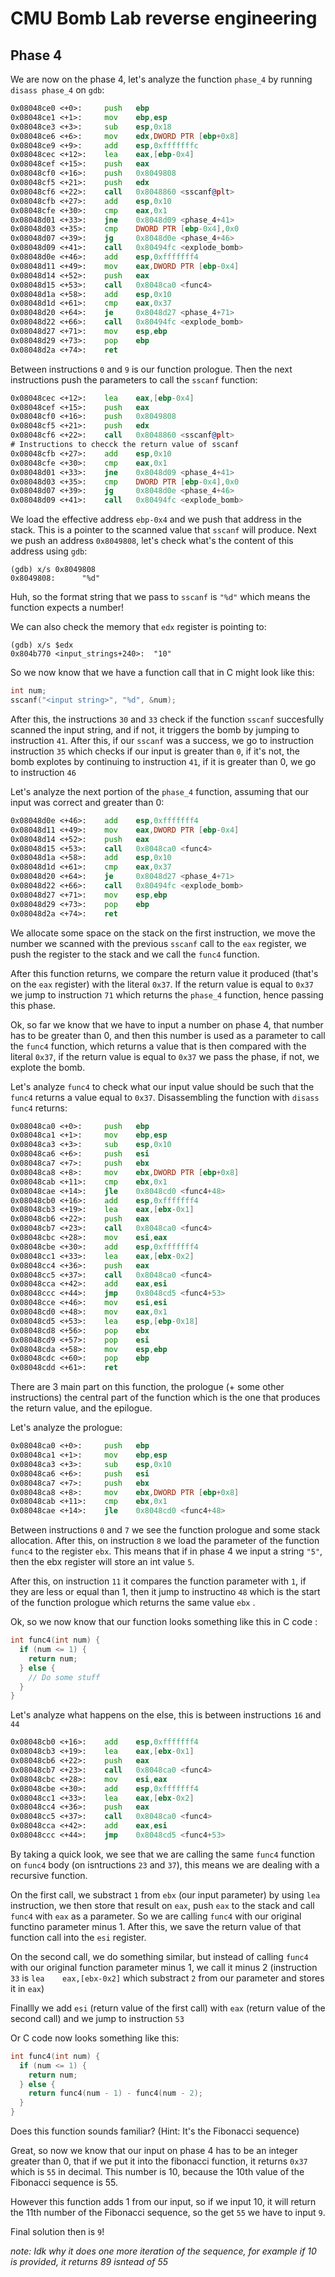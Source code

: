 # CMU Bomb Lab reverse engineering

## Phase 4

We are now on the phase 4, let's analyze the function `phase_4` by running `disass phase_4` on `gdb`:

```asm
0x08048ce0 <+0>:     push   ebp
0x08048ce1 <+1>:     mov    ebp,esp
0x08048ce3 <+3>:     sub    esp,0x18
0x08048ce6 <+6>:     mov    edx,DWORD PTR [ebp+0x8]
0x08048ce9 <+9>:     add    esp,0xfffffffc
0x08048cec <+12>:    lea    eax,[ebp-0x4]
0x08048cef <+15>:    push   eax
0x08048cf0 <+16>:    push   0x8049808
0x08048cf5 <+21>:    push   edx
0x08048cf6 <+22>:    call   0x8048860 <sscanf@plt>
0x08048cfb <+27>:    add    esp,0x10
0x08048cfe <+30>:    cmp    eax,0x1
0x08048d01 <+33>:    jne    0x8048d09 <phase_4+41>
0x08048d03 <+35>:    cmp    DWORD PTR [ebp-0x4],0x0
0x08048d07 <+39>:    jg     0x8048d0e <phase_4+46>
0x08048d09 <+41>:    call   0x80494fc <explode_bomb>
0x08048d0e <+46>:    add    esp,0xfffffff4
0x08048d11 <+49>:    mov    eax,DWORD PTR [ebp-0x4]
0x08048d14 <+52>:    push   eax
0x08048d15 <+53>:    call   0x8048ca0 <func4>
0x08048d1a <+58>:    add    esp,0x10
0x08048d1d <+61>:    cmp    eax,0x37
0x08048d20 <+64>:    je     0x8048d27 <phase_4+71>
0x08048d22 <+66>:    call   0x80494fc <explode_bomb>
0x08048d27 <+71>:    mov    esp,ebp
0x08048d29 <+73>:    pop    ebp
0x08048d2a <+74>:    ret
```

Between instructions `0` and `9` is our function prologue. Then the next instructions push the parameters to call the `sscanf` function:

```asm
0x08048cec <+12>:    lea    eax,[ebp-0x4]
0x08048cef <+15>:    push   eax
0x08048cf0 <+16>:    push   0x8049808
0x08048cf5 <+21>:    push   edx
0x08048cf6 <+22>:    call   0x8048860 <sscanf@plt>
# Instructions to checck the return value of sscanf
0x08048cfb <+27>:    add    esp,0x10
0x08048cfe <+30>:    cmp    eax,0x1
0x08048d01 <+33>:    jne    0x8048d09 <phase_4+41>
0x08048d03 <+35>:    cmp    DWORD PTR [ebp-0x4],0x0
0x08048d07 <+39>:    jg     0x8048d0e <phase_4+46>
0x08048d09 <+41>:    call   0x80494fc <explode_bomb>
```

We load the effective address `ebp-0x4` and we push that address in the stack. This is a pointer to the scanned value that `sscanf` will produce. Next we push an address `0x8049808`, let's check what's the content of this address using `gdb`:

```
(gdb) x/s 0x8049808
0x8049808:      "%d"
```

Huh, so the format string that we pass to `sscanf` is `"%d"` which means the function expects a number!

We can also check the memory that `edx` register is pointing to:

```
(gdb) x/s $edx
0x804b770 <input_strings+240>:  "10"
```

So we now know that we have a function call that in C might look like this:

```c
int num;
sscanf("<input string>", "%d", &num);
```

After this, the instructions `30` and `33` check if the function `sscanf` succesfully scanned the input string, and if not, it triggers the bomb by jumping to instruction `41`. After this, if our `sscanf` was a success, we go to instruction
instruction `35` which checks if our input is greater than `0`, if it's not, the bomb explotes by continuing to instruction `41`, if it is greater than 0, we go to instruction `46`

Let's analyze the next portion of the `phase_4` function, assuming that our input was correct and greater than 0:

```asm
0x08048d0e <+46>:    add    esp,0xfffffff4
0x08048d11 <+49>:    mov    eax,DWORD PTR [ebp-0x4]
0x08048d14 <+52>:    push   eax
0x08048d15 <+53>:    call   0x8048ca0 <func4>
0x08048d1a <+58>:    add    esp,0x10
0x08048d1d <+61>:    cmp    eax,0x37
0x08048d20 <+64>:    je     0x8048d27 <phase_4+71>
0x08048d22 <+66>:    call   0x80494fc <explode_bomb>
0x08048d27 <+71>:    mov    esp,ebp
0x08048d29 <+73>:    pop    ebp
0x08048d2a <+74>:    ret
```

We allocate some space on the stack on the first instruction, we move the number we scanned with the previous `sscanf` call to the `eax` register, we push the register to the stack and we call the `func4` function.

After this function returns, we compare the return value it produced (that's on the `eax` register) with the literal `0x37`. If the return value is equal to `0x37` we jump to instruction `71` which returns the `phase_4` function, hence passing this phase.

Ok, so far we know that we have to input a number on phase 4, that number has to be greater than 0, and then this number is used as a parameter to call the `func4` function, which returns a value that is then compared with the literal `0x37`, if the return value is
equal to `0x37` we pass the phase, if not, we explote the bomb.

Let's analyze `func4` to check what our input value should be such that the `func4` returns a value equal to `0x37`. Disassembling the function with `disass func4` returns:

```asm
0x08048ca0 <+0>:     push   ebp
0x08048ca1 <+1>:     mov    ebp,esp
0x08048ca3 <+3>:     sub    esp,0x10
0x08048ca6 <+6>:     push   esi
0x08048ca7 <+7>:     push   ebx
0x08048ca8 <+8>:     mov    ebx,DWORD PTR [ebp+0x8]
0x08048cab <+11>:    cmp    ebx,0x1
0x08048cae <+14>:    jle    0x8048cd0 <func4+48>
0x08048cb0 <+16>:    add    esp,0xfffffff4
0x08048cb3 <+19>:    lea    eax,[ebx-0x1]
0x08048cb6 <+22>:    push   eax
0x08048cb7 <+23>:    call   0x8048ca0 <func4>
0x08048cbc <+28>:    mov    esi,eax
0x08048cbe <+30>:    add    esp,0xfffffff4
0x08048cc1 <+33>:    lea    eax,[ebx-0x2]
0x08048cc4 <+36>:    push   eax
0x08048cc5 <+37>:    call   0x8048ca0 <func4>
0x08048cca <+42>:    add    eax,esi
0x08048ccc <+44>:    jmp    0x8048cd5 <func4+53>
0x08048cce <+46>:    mov    esi,esi
0x08048cd0 <+48>:    mov    eax,0x1
0x08048cd5 <+53>:    lea    esp,[ebp-0x18]
0x08048cd8 <+56>:    pop    ebx
0x08048cd9 <+57>:    pop    esi
0x08048cda <+58>:    mov    esp,ebp
0x08048cdc <+60>:    pop    ebp
0x08048cdd <+61>:    ret
```

There are 3 main part on this function, the prologue (+ some other instructions) the central part of the function which is the one that produces the return value, and the epilogue.

Let's analyze the prologue:

```asm
0x08048ca0 <+0>:     push   ebp
0x08048ca1 <+1>:     mov    ebp,esp
0x08048ca3 <+3>:     sub    esp,0x10
0x08048ca6 <+6>:     push   esi
0x08048ca7 <+7>:     push   ebx
0x08048ca8 <+8>:     mov    ebx,DWORD PTR [ebp+0x8]
0x08048cab <+11>:    cmp    ebx,0x1
0x08048cae <+14>:    jle    0x8048cd0 <func4+48>
```

Between instructions `0` and `7` we see the function prologue and some stack allocation. After this, on instruction `8` we load the parameter of the function `func4` to the register `ebx`. This means that if in phase 4 we input a string `"5"`, then the ebx register will store an int value `5`.

After this, on instruction `11` it compares the function parameter with `1`, if they are less or equal than 1, then it jump to instructino `48` which is the start of the function prologue which returns the same value `ebx` .

Ok, so we now know that our function looks something like this in C code :

```C
int func4(int num) {
  if (num <= 1) {
    return num;
  } else {
    // Do some stuff
  }
}
```

Let's analyze what happens on the else, this is between instructions `16` and `44`

```asm
0x08048cb0 <+16>:    add    esp,0xfffffff4
0x08048cb3 <+19>:    lea    eax,[ebx-0x1]
0x08048cb6 <+22>:    push   eax
0x08048cb7 <+23>:    call   0x8048ca0 <func4>
0x08048cbc <+28>:    mov    esi,eax
0x08048cbe <+30>:    add    esp,0xfffffff4
0x08048cc1 <+33>:    lea    eax,[ebx-0x2]
0x08048cc4 <+36>:    push   eax
0x08048cc5 <+37>:    call   0x8048ca0 <func4>
0x08048cca <+42>:    add    eax,esi
0x08048ccc <+44>:    jmp    0x8048cd5 <func4+53>
```

By taking a quick look, we see that we are calling the same `func4` function on `func4` body (on isntructions `23` and `37`), this means we are dealing with a recursive function.

On the first call, we substract `1` from `ebx` (our input parameter) by using `lea` instruction, we then store that result on `eax`, push `eax` to the stack and call `func4` with `eax` as a parameter. So we are calling `func4` with our original functino parameter minus 1.
After this, we save the return value of that function call into the `esi` register.

On the second call, we do something similar, but instead of calling `func4` with our original function parameter minus 1, we call it minus 2 (instruction `33` is `lea    eax,[ebx-0x2]` which substract `2` from our parameter and stores it in `eax`)

Finallly we add `esi` (return value of the first call) with `eax` (return value of the second call) and we jump to instruction `53`

Or C code now looks something like this:

```C
int func4(int num) {
  if (num <= 1) {
    return num;
  } else {
    return func4(num - 1) - func4(num - 2);
  }
}
```

Does this function sounds familiar? (Hint: It's the Fibonacci sequence)

Great, so now we know that our input on phase 4 has to be an integer greater than 0, that if we put it into the fibonacci function, it returns `0x37` which is `55` in decimal. This number is 10, because the 10th value of the Fibonacci sequence is 55.

However this function adds 1 from our input, so if we input 10, it will return the 11th number of the Fibonacci sequence, so the get `55` we have to input `9`.

Final solution then is `9`!

_note: Idk why it does one more iteration of the sequence, for example if 10 is provided, it returns 89 isntead of 55_
